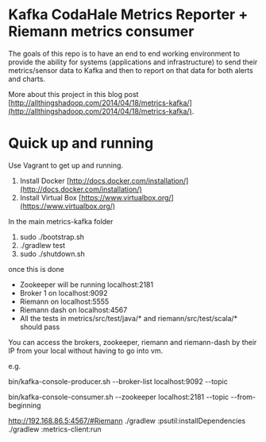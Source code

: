 Kafka CodaHale Metrics Reporter + Riemann metrics consumer
=============
The goals of this repo is to have an end to end working environment to provide the ability for systems (applications
and infrastructure) to send their metrics/sensor data to Kafka and then to report on that data for both alerts and charts.

More about this project in this blog post [http://allthingshadoop.com/2014/04/18/metrics-kafka/](http://allthingshadoop.com/2014/04/18/metrics-kafka/).

Quick up and running
====================

Use Vagrant to get up and running.

1) Install Docker [http://docs.docker.com/installation/](http://docs.docker.com/installation/)
2) Install Virtual Box [https://www.virtualbox.org/](https://www.virtualbox.org/)

In the main metrics-kafka folder

1) sudo ./bootstrap.sh
2) ./gradlew test
3) sudo ./shutdown.sh

once this is done
* Zookeeper will be running localhost:2181
* Broker 1 on localhost:9092
* Riemann on localhost:5555
* Riemann dash on localhost:4567
* All the tests in metrics/src/test/java/* and riemann/src/test/scala/* should pass

You can access the brokers, zookeeper, riemann and riemann-dash by their IP from your local without having to go into vm.

e.g.

bin/kafka-console-producer.sh --broker-list localhost:9092 --topic <get his from the random topic created in test>

bin/kafka-console-consumer.sh --zookeeper localhost:2181 --topic <get his from the random topic created in test> --from-beginning

http://192.168.86.5:4567/#Riemann
./gradlew :psutil:installDependencies
./gradlew :metrics-client:run
